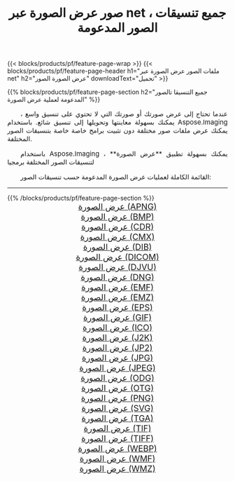 ﻿---
title: صور عرض الصورة عبر net ، جميع تنسيقات الصور المدعومة 
weight: 3920
url: /ar/net/viewer 
lang: ar
langdirlevel: 2
locales: zh-hans,ja,it,ru,de,es,fr,nl,id,lt,pl,pt,vi,tr,ko,zh-hant,ar,hi,th,sv,cs,uk,he
description: باستخدام Aspose.Imaging يمكنك بسهولة عرض الصورة الصور عبر net
---

{{< blocks/products/pf/feature-page-wrap >}}
{{< blocks/products/pf/feature-page-header h1="ملفات الصور عرض الصورة عبر net" h2="عرض الصورة الصور" downloadText="تحميل" >}}


{{% blocks/products/pf/feature-page-section  h2="جميع التنسيقا تالصور  المدعومة لعملية عرض الصورة" %}}
<p align="justify" style="text-indent:2em;font-size:15px;">
عندما تحتاج إلى عرض صورتك أو صورتك التي لا تحتوي على تنسيق واسع ، يمكنك بسهولة معاينتها وتحويلها إلى تنسيق شائع. باستخدام Aspose.Imaging يمكنك عرض ملفات صور مختلفة دون تثبيت برامج خاصة خاصة بتنسيقات الصور المختلفة.
</p>
<p align="justify" style="text-indent:2em;font-size:15px;">
باستخدام Aspose.Imaging ، يمكنك بسهولة تطبيق **عرض الصورة** لتنسيقات الصور المختلفة برمجيا
</p>
<p align="justify" style="text-indent:2em;font-size:15px;">
القائمة الكاملة لعمليات عرض الصورة المدعومة حسب تنسيقات الصور:
</p>
<hr/>
{{% /blocks/products/pf/feature-page-section %}}
<div class="container-fluid productfamilypage bg-gray">
    <div class="convertypes bg-gray agp-content section">
        <div class="container">
		<div class="row other-converters" style="gap: 10px;font-size: 19px;text-align:center;">
		    <div class='col-md-2 other-converter remove-lp remove-rp'><a href="/imaging/ar/net/viewer/apng" style="padding:15px;">عرض الصورة (APNG)</a></div><div class='col-md-2 other-converter remove-lp remove-rp'><a href="/imaging/ar/net/viewer/bmp" style="padding:15px;">عرض الصورة (BMP)</a></div><div class='col-md-2 other-converter remove-lp remove-rp'><a href="/imaging/ar/net/viewer/cdr" style="padding:15px;">عرض الصورة (CDR)</a></div><div class='col-md-2 other-converter remove-lp remove-rp'><a href="/imaging/ar/net/viewer/cmx" style="padding:15px;">عرض الصورة (CMX)</a></div><div class='col-md-2 other-converter remove-lp remove-rp'><a href="/imaging/ar/net/viewer/dib" style="padding:15px;">عرض الصورة (DIB)</a></div><div class='col-md-2 other-converter remove-lp remove-rp'><a href="/imaging/ar/net/viewer/dicom" style="padding:15px;">عرض الصورة (DICOM)</a></div><div class='col-md-2 other-converter remove-lp remove-rp'><a href="/imaging/ar/net/viewer/djvu" style="padding:15px;">عرض الصورة (DJVU)</a></div><div class='col-md-2 other-converter remove-lp remove-rp'><a href="/imaging/ar/net/viewer/dng" style="padding:15px;">عرض الصورة (DNG)</a></div><div class='col-md-2 other-converter remove-lp remove-rp'><a href="/imaging/ar/net/viewer/emf" style="padding:15px;">عرض الصورة (EMF)</a></div><div class='col-md-2 other-converter remove-lp remove-rp'><a href="/imaging/ar/net/viewer/emz" style="padding:15px;">عرض الصورة (EMZ)</a></div><div class='col-md-2 other-converter remove-lp remove-rp'><a href="/imaging/ar/net/viewer/eps" style="padding:15px;">عرض الصورة (EPS)</a></div><div class='col-md-2 other-converter remove-lp remove-rp'><a href="/imaging/ar/net/viewer/gif" style="padding:15px;">عرض الصورة (GIF)</a></div><div class='col-md-2 other-converter remove-lp remove-rp'><a href="/imaging/ar/net/viewer/ico" style="padding:15px;">عرض الصورة (ICO)</a></div><div class='col-md-2 other-converter remove-lp remove-rp'><a href="/imaging/ar/net/viewer/j2k" style="padding:15px;">عرض الصورة (J2K)</a></div><div class='col-md-2 other-converter remove-lp remove-rp'><a href="/imaging/ar/net/viewer/jp2" style="padding:15px;">عرض الصورة (JP2)</a></div><div class='col-md-2 other-converter remove-lp remove-rp'><a href="/imaging/ar/net/viewer/jpg" style="padding:15px;">عرض الصورة (JPG)</a></div><div class='col-md-2 other-converter remove-lp remove-rp'><a href="/imaging/ar/net/viewer/jpeg" style="padding:15px;">عرض الصورة (JPEG)</a></div><div class='col-md-2 other-converter remove-lp remove-rp'><a href="/imaging/ar/net/viewer/odg" style="padding:15px;">عرض الصورة (ODG)</a></div><div class='col-md-2 other-converter remove-lp remove-rp'><a href="/imaging/ar/net/viewer/otg" style="padding:15px;">عرض الصورة (OTG)</a></div><div class='col-md-2 other-converter remove-lp remove-rp'><a href="/imaging/ar/net/viewer/png" style="padding:15px;">عرض الصورة (PNG)</a></div><div class='col-md-2 other-converter remove-lp remove-rp'><a href="/imaging/ar/net/viewer/svg" style="padding:15px;">عرض الصورة (SVG)</a></div><div class='col-md-2 other-converter remove-lp remove-rp'><a href="/imaging/ar/net/viewer/tga" style="padding:15px;">عرض الصورة (TGA)</a></div><div class='col-md-2 other-converter remove-lp remove-rp'><a href="/imaging/ar/net/viewer/tif" style="padding:15px;">عرض الصورة (TIF)</a></div><div class='col-md-2 other-converter remove-lp remove-rp'><a href="/imaging/ar/net/viewer/tiff" style="padding:15px;">عرض الصورة (TIFF)</a></div><div class='col-md-2 other-converter remove-lp remove-rp'><a href="/imaging/ar/net/viewer/webp" style="padding:15px;">عرض الصورة (WEBP)</a></div><div class='col-md-2 other-converter remove-lp remove-rp'><a href="/imaging/ar/net/viewer/wmf" style="padding:15px;">عرض الصورة (WMF)</a></div><div class='col-md-2 other-converter remove-lp remove-rp'><a href="/imaging/ar/net/viewer/wmz" style="padding:15px;">عرض الصورة (WMZ)</a></div>
                </div>
        </div>
    </div>
</div>
<br/>
